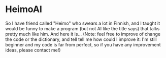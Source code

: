 # HeimoAI
So I have friend called "Heimo" who swears a lot in Finnish, and I taught it would be funny to make a program (but not AI like the title says) that talks pretty much like him. And here it is...
(Note: feel free to improve of change the code or the dictionary, and tell tell me how could I improve it: I'm still beginner and my code is far from perfect, so if you have any improvement ideas, please contact me!)
